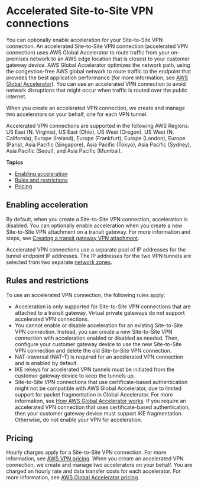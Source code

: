 # Accelerated Site\-to\-Site VPN connections<a name="accelerated-vpn"></a>

You can optionally enable acceleration for your Site\-to\-Site VPN connection\. An accelerated Site\-to\-Site VPN connection \(accelerated VPN connection\) uses AWS Global Accelerator to route traffic from your on\-premises network to an AWS edge location that is closest to your customer gateway device\. AWS Global Accelerator optimizes the network path, using the congestion\-free AWS global network to route traffic to the endpoint that provides the best application performance \(for more information, see [AWS Global Accelerator](https://aws.amazon.com/global-accelerator/)\)\. You can use an accelerated VPN connection to avoid network disruptions that might occur when traffic is routed over the public internet\.

When you create an accelerated VPN connection, we create and manage two accelerators on your behalf, one for each VPN tunnel\.

Accelerated VPN connections are supported in the following AWS Regions: US East \(N\. Virginia\), US East \(Ohio\), US West \(Oregon\), US West \(N\. California\), Europe \(Ireland\), Europe \(Frankfurt\), Europe \(London\), Europe \(Paris\), Asia Pacific \(Singapore\), Asia Pacific \(Tokyo\), Asia Pacific \(Sydney\), Asia Pacific \(Seoul\), and Asia Pacific \(Mumbai\)\.

**Topics**
+ [Enabling acceleration](#accelerated-vpn-enabling)
+ [Rules and restrictions](#accelerated-vpn-rules)
+ [Pricing](#accelerated-vpn-pricing)

## Enabling acceleration<a name="accelerated-vpn-enabling"></a>

By default, when you create a Site\-to\-Site VPN connection, acceleration is disabled\. You can optionally enable acceleration when you create a new Site\-to\-Site VPN attachment on a transit gateway\. For more information and steps, see [Creating a transit gateway VPN attachment](create-tgw-vpn-attachment.md)\.

Accelerated VPN connections use a separate pool of IP addresses for the tunnel endpoint IP addresses\. The IP addresses for the two VPN tunnels are selected from two separate [network zones](https://docs.aws.amazon.com/global-accelerator/latest/dg/introduction-components.html)\.

## Rules and restrictions<a name="accelerated-vpn-rules"></a>

To use an accelerated VPN connection, the following rules apply:
+ Acceleration is only supported for Site\-to\-Site VPN connections that are attached to a transit gateway\. Virtual private gateways do not support accelerated VPN connections\.
+ You cannot enable or disable acceleration for an existing Site\-to\-Site VPN connection\. Instead, you can create a new Site\-to\-Site VPN connection with acceleration enabled or disabled as needed\. Then, configure your customer gateway device to use the new Site\-to\-Site VPN connection and delete the old Site\-to\-Site VPN connection\. 
+ NAT\-traversal \(NAT\-T\) is required for an accelerated VPN connection and is enabled by default\.
+ IKE rekeys for accelerated VPN tunnels must be initiated from the customer gateway device to keep the tunnels up\.
+ Site\-to\-Site VPN connections that use certificate\-based authentication might not be compatible with AWS Global Accelerator, due to limited support for packet fragmentation in Global Accelerator\. For more information, see [How AWS Global Accelerator works](https://docs.aws.amazon.com/global-accelerator/latest/dg/introduction-how-it-works.html)\. If you require an accelerated VPN connection that uses certificate\-based authentication, then your customer gateway device must support IKE fragmentation\. Otherwise, do not enable your VPN for acceleration\.

## Pricing<a name="accelerated-vpn-pricing"></a>

Hourly charges apply for a Site\-to\-Site VPN connection\. For more information, see [AWS VPN pricing](https://aws.amazon.com/vpn/pricing/)\. When you create an accelerated VPN connection, we create and manage two accelerators on your behalf\. You are charged an hourly rate and data transfer costs for each accelerator\. For more information, see [AWS Global Accelerator pricing](https://aws.amazon.com/global-accelerator/pricing/)\. 